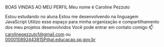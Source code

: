 BOAS VINDAS AO MEU PERFIL
Meu nome é Caroline Pezzuto

Estou estudando no aluna
Estou me desenvolvendo na linguagem JavaScript
Utilizo esse espaço para minha organização e compartilhamento dos meu projetos desenvolvidos
Você pode entrar em contato comigo 📫
carolinepezzuto1@gmail.com ou
00001089244381SP@al.educacao.sp.gov.br
